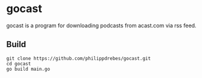 # gocast
gocast is a program for downloading podcasts from acast.com via rss feed.

## Build
```
git clone https://github.com/philippdrebes/gocast.git
cd gocast
go build main.go
```